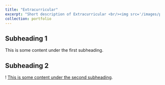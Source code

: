 ```yaml
---
title: "Extracurricular"
excerpt: "Short description of Extracurricular <br/><img src='/images/paintingprocreate.jpg'>"
collection: portfolio
---
```


## Subheading 1

This is some content under the first subheading.

## Subheading 2

! [This is some content under the second subheading](ICTsig.png).
